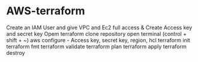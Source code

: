 # AWS-terraform
Create an IAM User and give VPC and Ec2 full access & Create Access key and secret key
Opem terraform
clone repository
open terminal (control + shift + ~)
aws configure - Access key, secret key, region, hcl
terraform init
terraform fmt
terraform validate
terraform plan
terraform apply 
terraform destroy
